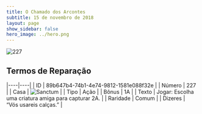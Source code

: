 ```yaml
---
title: O Chamado dos Arcontes
subtitle: 15 de novembro de 2018
layout: page
show_sidebar: false
hero_image: ../hero.png
---
```


![227](https://cdn.keyforgegame.com/media/card_front/pt/341_227_VC53Q7XQ4C33_pt.png)

## Termos de Reparação

|----|----|
| ID | 89b647b4-74b1-4e74-9812-1581e088f32e |
| Número | 227 |
| Casa | ![Sanctum](https://archonarcana.com/images/thumb/c/c7/Sanctum.png/22px-Sanctum.png "Santuário") |
| Tipo | Ação |
| Bônus | 1A |
| Texto | Jogar: Escolha uma criatura amiga para capturar 2A. |
| Raridade | Comum |
| Dizeres | “Vós usareis calças.” |
